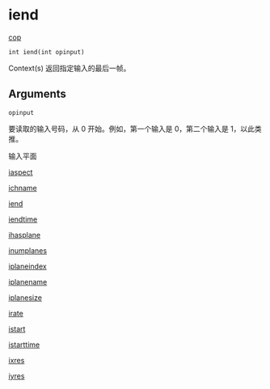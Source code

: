 # iend

[cop](../contexts/cop.html)

`int iend(int opinput)`

Context(s) 返回指定输入的最后一帧。

## Arguments

`opinput`

要读取的输入号码，从 0 开始。例如，第一个输入是 0，第二个输入是 1，以此类推。

输入平面

[iaspect](iaspect.html)

[ichname](ichname.html)

[iend](iend.html)

[iendtime](iendtime.html)

[ihasplane](ihasplane.html)

[inumplanes](inumplanes.html)

[iplaneindex](iplaneindex.html)

[iplanename](iplanename.html)

[iplanesize](iplanesize.html)

[irate](irate.html)

[istart](istart.html)

[istarttime](istarttime.html)

[ixres](ixres.html)

[iyres](iyres.html)
